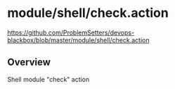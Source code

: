 # module/shell/check.action

https://github.com/ProblemSetters/devops-blackbox/blob/master/module/shell/check.action

## Overview

Shell module "check" action



